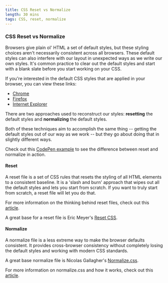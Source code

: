```yaml
---
title: CSS Reset vs Normalize
length: 30 mins
tags: CSS, reset, normalize
---
```



### CSS Reset vs Normalize

Browsers give plain ol' HTML a set of default styles, but these styling choices aren't necessarily consistent across all browsers. These default styles can also interfere with our layout in unexpected ways as we write our own styles. It's common practice to clear out the default styles and start with a blank slate before you start working on your CSS.

If you're interested in the default CSS styles that are applied in your browser, you can view these links:

* [Chrome](http://trac.webkit.org/browser/trunk/Source/WebCore/css/html.css)
* [Firefox](https://dxr.mozilla.org/mozilla-central/source/layout/style/res/html.css)
* [Internet Explorer](http://web.archive.org/web/20170122223926/http://www.iecss.com/)

There are two approaches used to reconstruct our styles: **resetting** the default styles and **normalizing** the default styles.

Both of these techniques aim to accomplish the same thing -- getting the default styles out of our way as we work -- but they go about doing that in slightly different ways.

Check out this [CodePen example](http://codepen.io/nategreen/pen/MwxRvP?editors=110) to see the difference between reset and normalize in action.

#### Reset

A reset file is a set of CSS rules that resets the styling of all HTML elements to a consistent baseline. It is a 'slash and burn' approach that wipes out all the default styles and lets you start from scratch. If you want to truly start from scratch, a reset file will let you do that.

For more information on the thinking behind reset files, check out this [article](http://meyerweb.com/eric/thoughts/2007/04/18/reset-reasoning/).

A great base for a reset file is Eric Meyer's [Reset CSS](http://meyerweb.com/eric/tools/css/reset/).

#### Normalize

A normalize file is a less extreme way to make the browser defaults consistent. It provides cross-browser consistency without completely losing the default styles and working with modern CSS standards.

A great base normalize file is Nicolas Gallagher's [Normalize.css](https://necolas.github.io/normalize.css/).

For more information on normalize.css and how it works, check out this [article](http://nicolasgallagher.com/about-normalize-css/).
